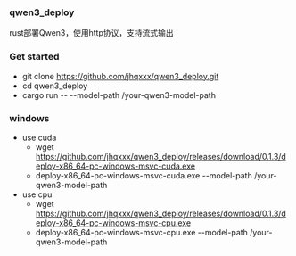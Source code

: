 ### qwen3_deploy
rust部署Qwen3，使用http协议，支持流式输出

### Get started
* git clone https://github.com/jhqxxx/qwen3_deploy.git
* cd qwen3_deploy
* cargo run -- --model-path  /your-qwen3-model-path

### windows
* use cuda
    * wget https://github.com/jhqxxx/qwen3_deploy/releases/download/0.1.3/deploy-x86_64-pc-windows-msvc-cuda.exe
    * deploy-x86_64-pc-windows-msvc-cuda.exe  --model-path /your-qwen3-model-path
* use cpu
    * wget https://github.com/jhqxxx/qwen3_deploy/releases/download/0.1.3/deploy-x86_64-pc-windows-msvc-cpu.exe
    * deploy-x86_64-pc-windows-msvc-cpu.exe  --model-path /your-qwen3-model-path